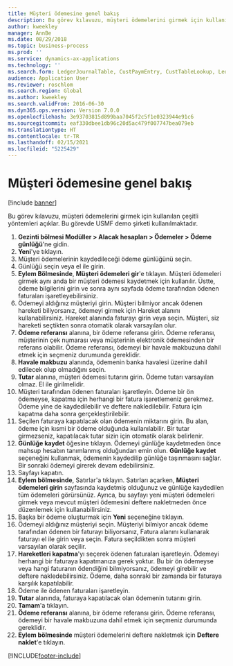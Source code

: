 ```yaml
---
title: Müşteri ödemesine genel bakış
description: Bu görev kılavuzu, müşteri ödemelerini girmek için kullanılan çeşitli yöntemleri açıklar.
author: kweekley
manager: AnnBe
ms.date: 08/29/2018
ms.topic: business-process
ms.prod: ''
ms.service: dynamics-ax-applications
ms.technology: ''
ms.search.form: LedgerJournalTable, CustPaymEntry, CustTableLookup, LedgerJournalTransCustPaym, CustOpenTrans, BankAccountTableLookUp
audience: Application User
ms.reviewer: roschlom
ms.search.region: Global
ms.author: kweekley
ms.search.validFrom: 2016-06-30
ms.dyn365.ops.version: Version 7.0.0
ms.openlocfilehash: 3e93703815d899baa7045f2c5f1e0323944e91c6
ms.sourcegitcommit: eaf330dbee1db96c20d5ac479f007747bea079eb
ms.translationtype: HT
ms.contentlocale: tr-TR
ms.lasthandoff: 02/15/2021
ms.locfileid: "5225429"
---
```

# <a name="customer-payment-overview"></a>Müşteri ödemesine genel bakış

[!include [banner](../../includes/banner.md)]

Bu görev kılavuzu, müşteri ödemelerini girmek için kullanılan çeşitli yöntemleri açıklar. Bu görevde USMF demo şirketi kullanılmaktadır.

1. **Gezinti bölmesi Modüller > Alacak hesapları > Ödemeler > Ödeme günlüğü**'ne gidin.
2. **Yeni**'ye tıklayın.
3. Müşteri ödemelerinin kaydedileceği ödeme günlüğünü seçin.
4. Günlüğü seçin veya el ile girin.
5. **Eylem Bölmesinde**, **Müşteri ödemeleri gir**'e tıklayın. Müşteri ödemeleri girmek aynı anda bir müşteri ödemesi kaydetmek için kullanılır. Üstte, ödeme bilgilerini girin ve sonra aynı sayfada ödeme tarafından ödenen faturaları işaretleyebilirsiniz.  
6. Ödemeyi aldığınız müşteriyi girin. Müşteri bilmiyor ancak ödenen hareketi biliyorsanız, ödemeyi girmek için Hareket alanını kullanabilirsiniz. Hareket alanında faturayı girin veya seçin. Müşteri, siz hareketi seçtikten sonra otomatik olarak varsayılan olur.
7. **Ödeme referansı** alanına, bir ödeme referansı girin. Ödeme referansı, müşterinin çek numarası veya müşterinin elektronik ödemesinden bir referans olabilir. Ödeme referansı, ödemeyi bir havale makbuzuna dahil etmek için seçmeniz durumunda gereklidir.  
8. **Havale makbuzu** alanında, ödemenin banka havalesi üzerine dahil edilecek olup olmadığını seçin. 
9. **Tutar** alanına, müşteri ödemesi tutarını girin. Ödeme tutarı varsayılan olmaz. El ile girilmelidir. 
10. Müşteri tarafından ödenen faturaları işaretleyin. Ödeme bir ön ödemeyse, kapatma için herhangi bir fatura işaretlemeniz gerekmez. Ödeme yine de kaydedilebilir ve deftere nakledilebilir. Fatura için kapatma daha sonra gerçekleştirilebilir.
11. Seçilen faturaya kapatılacak olan ödemenin miktarını girin. Bu alan, ödeme için kısmi bir ödeme olduğunda kullanılabilir. Bir tutar girmezseniz, kapatılacak tutar sizin için otomatik olarak belirlenir.
12. **Günlüğe kaydet** öğesine tıklayın. Ödemeyi günlüğe kaydetmeden önce mahsup hesabın tanımlanmış olduğundan emin olun. **Günlüğe kaydet** seçeneğini kullanmak, ödemenin kaydedilip günlüğe taşınmasını sağlar. Bir sonraki ödemeyi girerek devam edebilirsiniz.
13. Sayfayı kapatın.
14. **Eylem bölmesinde**, Satırlar'a tıklayın. Satırları açarken, **Müşteri ödemeleri girin** sayfasında kaydetmiş olduğunuz ve günlüğe kaydedilen tüm ödemeleri görürsünüz. Ayrıca, bu sayfayı yeni müşteri ödemeleri girmek veya mevcut müşteri ödemesini deftere nakletmeden önce düzenlemek için kullanabilirsiniz.
15. Başka bir ödeme oluşturmak için **Yeni** seçeneğine tıklayın. 
16. Ödemeyi aldığınız müşteriyi seçin. Müşteriyi bilmiyor ancak ödeme tarafından ödenen bir faturayı biliyorsanız, Fatura alanını kullanarak faturayı el ile girin veya seçin. Fatura seçildikten sonra müşteri varsayılan olarak seçilir.  
17. **Hareketleri kapatma**'yı seçerek ödenen faturaları işaretleyin. Ödemeyi herhangi bir faturaya kapatmanıza gerek yoktur. Bu bir ön ödemeyse veya hangi faturanın ödendiğini bilmiyorsanız, ödemeyi girebilir ve deftere nakledebilirsiniz. Ödeme, daha sonraki bir zamanda bir faturaya karşılık kapatılabilir.  
18. Ödeme ile ödenen faturaları işaretleyin. 
19. **Tutar** alanında, faturaya kapatılacak olan ödemenin tutarını girin.
20. **Tamam**'a tıklayın.
21. **Ödeme referansı** alanına, bir ödeme referansı girin. Ödeme referansı, ödemeyi bir havale makbuzuna dahil etmek için seçmeniz durumunda gereklidir.  
22. **Eylem bölmesinde** müşteri ödemelerini deftere nakletmek için **Deftere naklet**'e tıklayın. 



[!INCLUDE[footer-include](../../../includes/footer-banner.md)]